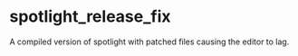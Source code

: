 # spotlight_release_fix
A compiled version of spotlight with patched files causing the editor to lag.
